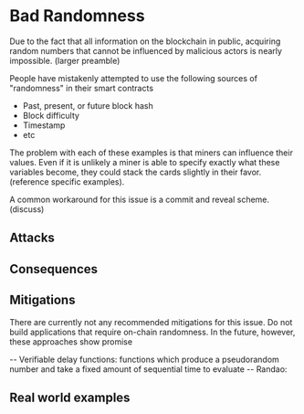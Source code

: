 # Bad Randomness

Due to the fact that all information on the blockchain in public, acquiring random numbers that cannot be influenced by malicious actors is nearly impossible.
(larger preamble)

People have mistakenly attempted to use the following sources of "randomness" in their smart contracts

- Past, present, or future block hash
- Block difficulty
- Timestamp
- etc

The problem with each of these examples is that miners can influence their values. Even if it is unlikely a miner is able to specify exactly what these variables become,
they could stack the cards slightly in their favor. (reference specific examples).

A common workaround for this issue is a commit and reveal scheme. (discuss)

## Attacks

## Consequences

## Mitigations

There are currently not any recommended mitigations for this issue. Do not build applications that require on-chain randomness.
In the future, however, these approaches show promise

-- Verifiable delay functions: functions which produce a pseudorandom number and take a fixed amount of sequential time to evaluate
-- Randao:

## Real world examples